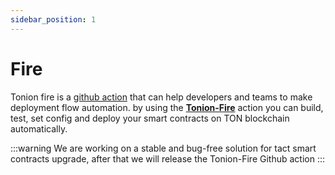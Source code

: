 ```yaml
---
sidebar_position: 1
---
```


# Fire

Tonion fire is a [github action](https://docs.github.com/en/actions/quickstart) that can help developers and teams to make deployment flow automation.
by using the [**Tonion-Fire**](https://github.com/ton-ion/tonion-fire) action you can build, test, set config and deploy your smart contracts on TON blockchain automatically.

:::warning
 We are working on a stable and bug-free solution for tact smart contracts upgrade, after that we will release the Tonion-Fire Github action
:::